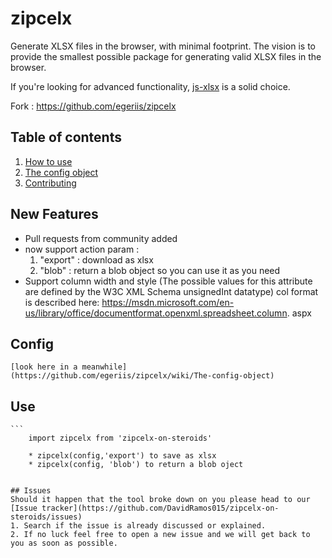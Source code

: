 zipcelx
=======

Generate XLSX files in the browser, with minimal footprint. The vision is to provide the smallest possible package for generating valid XLSX files in the browser.

If you're looking for advanced functionality, [js-xlsx](https://github.com/SheetJS/js-xlsx) is a solid choice.

Fork : https://github.com/egeriis/zipcelx

## Table of contents
1. [How to use](https://github.com/dixieio/zipcelx/wiki/How-to-use)
2. [The config object](https://github.com/dixieio/zipcelx/wiki/The-config-object)
3. [Contributing](https://github.com/dixieio/zipcelx/wiki/Contributing)

## New Features
* Pull requests from community added 
* now support action param  : 
    1. "export" : download as xlsx   
    2. "blob" : return a blob object so you can use it as you need
* Support column width and style (The possible values for this attribute are defined by the W3C XML Schema unsignedInt datatype)
    col format is described here: https://msdn.microsoft.com/en-us/library/office/documentformat.openxml.spreadsheet.column. aspx

## Config
    [look here in a meanwhile](https://github.com/egeriis/zipcelx/wiki/The-config-object) 

## Use
    ```
        import zipcelx from 'zipcelx-on-steroids'

        * zipcelx(config,'export') to save as xlsx
        * zipcelx(config, 'blob') to return a blob oject
```

## Issues
Should it happen that the tool broke down on you please head to our [Issue tracker](https://github.com/DavidRamos015/zipcelx-on-steroids/issues)
1. Search if the issue is already discussed or explained.
2. If no luck feel free to open a new issue and we will get back to you as soon as possible.
